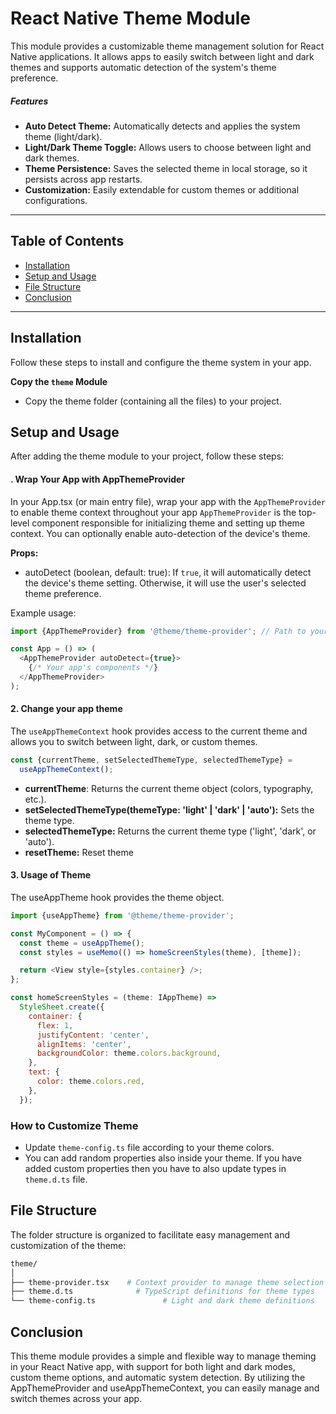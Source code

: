 # React Native Theme Module

This module provides a customizable theme management solution for React Native applications. It allows apps to easily switch between light and dark themes and supports automatic detection of the system's theme preference.

##### Features

- **Auto Detect Theme:** Automatically detects and applies the system theme (light/dark).
- **Light/Dark Theme Toggle:** Allows users to choose between light and dark themes.
- **Theme Persistence:** Saves the selected theme in local storage, so it persists across app restarts.
- **Customization:** Easily extendable for custom themes or additional configurations.

---

## Table of Contents

- [Installation](#installation)
- [Setup and Usage](#setup-and-usage)
- [File Structure](#file-structure)
- [Conclusion](#conclusion)

---

## Installation

Follow these steps to install and configure the theme system in your app.

**Copy the `theme` Module**

- Copy the theme folder (containing all the files) to your project.

## Setup and Usage

After adding the theme module to your project, follow these steps:

#### . Wrap Your App with AppThemeProvider

In your App.tsx (or main entry file), wrap your app with the `AppThemeProvider` to enable theme context throughout your app
`AppThemeProvider` is the top-level component responsible for initializing theme and setting up theme context. You can optionally enable auto-detection of the device's theme.

**Props:**

- autoDetect (boolean, default: true): If `true`, it will automatically detect the device's theme setting. Otherwise, it will use the user's selected theme preference.

Example usage:

```javascript
import {AppThemeProvider} from '@theme/theme-provider'; // Path to your theme module

const App = () => (
  <AppThemeProvider autoDetect={true}>
    {/* Your app's components */}
  </AppThemeProvider>
);
```

#### 2. Change your app theme

The `useAppThemeContext` hook provides access to the current theme and allows you to switch between light, dark, or custom themes.

```javascript
const {currentTheme, setSelectedThemeType, selectedThemeType} =
  useAppThemeContext();
```

- **currentTheme**: Returns the current theme object (colors, typography, etc.).
- **setSelectedThemeType(themeType: 'light' | 'dark' | 'auto'):** Sets the theme type.
- **selectedThemeType:** Returns the current theme type ('light', 'dark', or 'auto').
- **resetTheme:** Reset theme

#### 3. Usage of Theme

The useAppTheme hook provides the theme object.

```javascript
import {useAppTheme} from '@theme/theme-provider';

const MyComponent = () => {
  const theme = useAppTheme();
  const styles = useMemo(() => homeScreenStyles(theme), [theme]);

  return <View style={styles.container} />;
};

const homeScreenStyles = (theme: IAppTheme) =>
  StyleSheet.create({
    container: {
      flex: 1,
      justifyContent: 'center',
      alignItems: 'center',
      backgroundColor: theme.colors.background,
    },
    text: {
      color: theme.colors.red,
    },
  });
```

### How to Customize Theme

- Update `theme-config.ts` file according to your theme colors.
- You can add random properties also inside your theme. If you have added custom properties then you have to also update types in `theme.d.ts` file.

## File Structure

The folder structure is organized to facilitate easy management and customization of the theme:

```graphql
theme/
│
├── theme-provider.tsx    # Context provider to manage theme selection
├── theme.d.ts              # TypeScript definitions for theme types
└── theme-config.ts               # Light and dark theme definitions
```

## Conclusion

This theme module provides a simple and flexible way to manage theming in your React Native app, with support for both light and dark modes, custom theme options, and automatic system detection. By utilizing the AppThemeProvider and useAppThemeContext, you can easily manage and switch themes across your app.
